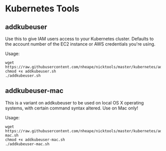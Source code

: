 Kubernetes Tools
=====

## addkubeuser

Use this to give IAM users access to your Kubernetes cluster. Defaults to the account number of the EC2 instance or AWS credentials you're using.

Usage:
```
wget https://raw.githubusercontent.com/nheape/nicktools/master/kubernetes/addkubeuser.sh
chmod +x addkubeuser.sh
./addkubeuser.sh
```

## addkubeuser-mac

This is a variant on addkubeuser to be used on local OS X operating systems, with certain command syntax altered. Use on Mac only!

Usage:
```
wget https://raw.githubusercontent.com/nheape/nicktools/master/kubernetes/addkubeuser-mac.sh
chmod +x addkubeuser-mac.sh
./addkubeuser-mac.sh
```
